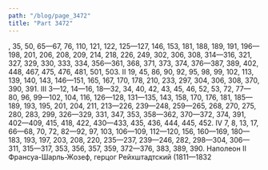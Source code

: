 ```yaml
---
path: "/blog/page_3472"
title: "Part 3472"
---
```


, 35, 50, 65—67, 76, 110, 121, 122, 125—127, 146, 153, 181, 188, 189, 191, 196—198, 201, 206, 208, 209, 214, 218, 226, 249, 302, 306, 308, 314—316, 321, 327, 329, 330, 333, 334, 356—361, 368, 371, 373, 374, 376—387, 389, 402, 448, 467, 475, 476, 481, 501, 503. II 19, 45, 86, 90, 92, 95, 98, 99, 102, 113, 139, 140, 143, 146—151, 165, 167, 170, 178, 210, 233, 297, 304, 306, 308, 370, 390, 391. III 3—12, 14—16, 18—32, 34, 40, 42, 43, 45, 46, 52, 53, 72, 77—80, 96, 99—102, 104, 116, 126—128, 131—135, 143, 158, 170, 176, 181, 185—189, 193, 195, 201, 204, 211, 213—226, 239—248, 259—265, 268, 270, 275, 280, 283, 299, 326—329, 331, 347, 353, 358—362, 370—372, 374, 391, 402—409, 415, 418, 422, 430—433, 435, 436, 444, 445, 452. IV 7, 8, 13, 17, 66—68, 70, 72, 82—92, 97, 103, 106—109, 112—120, 156, 160—169, 180—183, 193, 197, 203, 208, 220, 235—237, 239—246, 282, 298—304, 306—311, 315—317, 353, 356, 357, 359, 372—376, 383, 389, 390.
Наполеон ІІ Франсуа-Шарль-Жозеф, герцог Рейхштадтский (1811—1832
